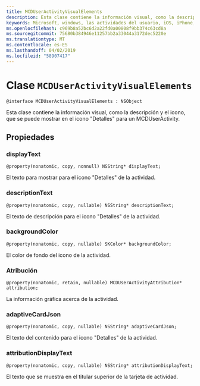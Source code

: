 ```yaml
---
title: MCDUserActivityVisualElements
description: Esta clase contiene la información visual, como la descripción y el icono, que se puede mostrar en el icono "Detalles" para un MCDUserActivity.
keywords: Microsoft, windows, las actividades del usuario, iOS, iPhone, objectiveC, conectado los dispositivos, proyecto Roma
ms.openlocfilehash: c969b8a52bc6d2a22fd0a00808f9bb374c63cd8a
ms.sourcegitcommit: 75680b384946e11257bb2a33044a3172dec5220e
ms.translationtype: MT
ms.contentlocale: es-ES
ms.lasthandoff: 04/02/2019
ms.locfileid: "58907417"
---
```

# <a name="class-mcduseractivityvisualelements"></a>Clase `MCDUserActivityVisualElements`

```
@interface MCDUserActivityVisualElements : NSObject 
```

Esta clase contiene la información visual, como la descripción y el icono, que se puede mostrar en el icono "Detalles" para un MCDUserActivity.

## <a name="properties"></a>Propiedades

### <a name="displaytext"></a>displayText
`@property(nonatomic, copy, nonnull) NSString* displayText;`

El texto para mostrar para el icono "Detalles" de la actividad.

### <a name="descriptiontext"></a>descriptionText
`@property(nonatomic, copy, nullable) NSString* descriptionText;`

El texto de descripción para el icono "Detalles" de la actividad.

### <a name="backgroundcolor"></a>backgroundColor
`@property(nonatomic, copy, nullable) SKColor* backgroundColor;`

El color de fondo del icono de la actividad.

### <a name="attribution"></a>Atribución
`@property(nonatomic, retain, nullable) MCDUserActivityAttribution* attribution;`

La información gráfica acerca de la actividad.

### <a name="adaptivecardjson"></a>adaptiveCardJson
`@property(nonatomic, copy, nullable) NSString* adaptiveCardJson;`

El texto del contenido para el icono "Detalles" de la actividad.

### <a name="attributiondisplaytext"></a>attributionDisplayText
`@property(nonatomic, copy, nullable) NSString* attributionDisplayText;`

El texto que se muestra en el titular superior de la tarjeta de actividad.